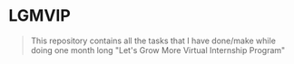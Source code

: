 # LGMVIP

> This repository contains all the tasks that I have done/make while doing one month long "Let's Grow More Virtual Internship Program"
